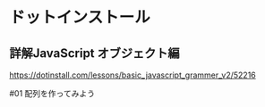 # ドットインストール<br>
## 詳解JavaScript オブジェクト編<br>

https://dotinstall.com/lessons/basic_javascript_grammer_v2/52216

#01 配列を作ってみよう
